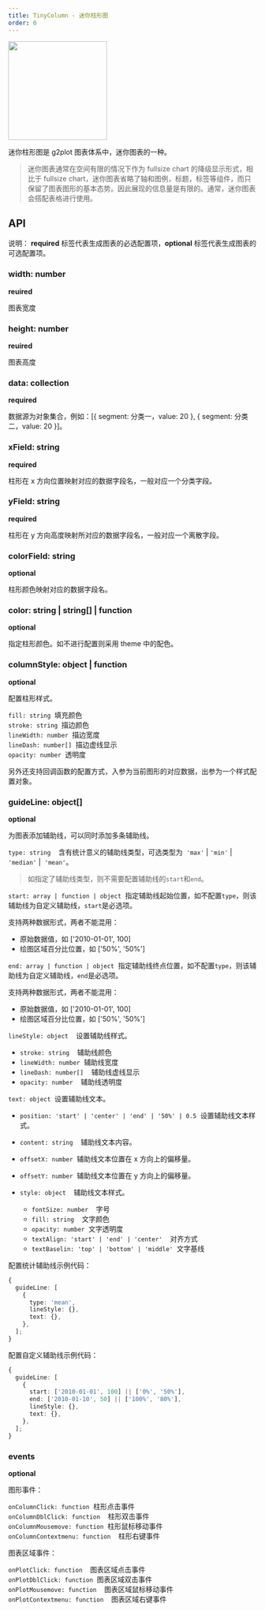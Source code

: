 ```yaml
---
title: TinyColumn - 迷你柱形图
order: 0
---
```


<img src="https://gw.alipayobjects.com/mdn/rms_d314dd/afts/img/A*KLIjQI5vjCsAAAAAAAAAAABkARQnAQ" width="200">

迷你柱形图是 g2plot 图表体系中，迷你图表的一种。

> 迷你图表通常在空间有限的情况下作为 fullsize chart 的降级显示形式，相比于 fullsize chart，迷你图表省略了轴和图例，标题，标签等组件，而只保留了图表图形的基本态势。因此展现的信息量是有限的。通常，迷你图表会搭配表格进行使用。

## API

说明： **required** 标签代表生成图表的必选配置项，**optional** 标签代表生成图表的可选配置项。

### width: number

**reuired**

图表宽度

### height: number

**reuired**

图表高度

### data: collection

**required**

数据源为对象集合，例如：[{ segment: 分类一，value: 20 }, { segment: 分类二，value: 20 }]。

### xField: string

**required**

柱形在 x 方向位置映射对应的数据字段名，一般对应一个分类字段。

### yField: string

**required**

柱形在 y 方向高度映射所对应的数据字段名，一般对应一个离散字段。

### colorField: string

**optional**

柱形颜色映射对应的数据字段名。

### color: string | string[] | function

**optional**

指定柱形颜色。如不进行配置则采用 theme 中的配色。

### columnStyle: object | function

**optional**

配置柱形样式。

`fill: string`  填充颜色<br />
`stroke: string`  描边颜色<br />
`lineWidth: number`  描边宽度<br />
`lineDash: number[]`  描边虚线显示<br />
`opacity: number`  透明度

另外还支持回调函数的配置方式，入参为当前图形的对应数据，出参为一个样式配置对象。

### guideLine: object[]

**optional**

为图表添加辅助线，可以同时添加多条辅助线。

`type: string`    含有统计意义的辅助线类型，可选类型为  `'max'` | `'min'` | `'median'` |  `'mean'`。

> 如指定了辅助线类型，则不需要配置辅助线的`start`和`end`。

`start: array | function | object`  指定辅助线起始位置，如不配置`type`，则该辅助线为自定义辅助线，`start`是必选项。

支持两种数据形式，两者不能混用：

- 原始数据值，如 ['2010-01-01', 100]
- 绘图区域百分比位置，如 ['50%', '50%']

`end: array | function | object`  指定辅助线终点位置，如不配置`type`，则该辅助线为自定义辅助线，`end`是必选项。

支持两种数据形式，两者不能混用：

- 原始数据值，如 ['2010-01-01', 100]
- 绘图区域百分比位置，如 ['50%', '50%']

`lineStyle: object`    设置辅助线样式。<br />

- `stroke: string`    辅助线颜色<br />
- `lineWidth: number`  辅助线宽度<br />
- `lineDash: number[]`    辅助线虚线显示<br />
- `opacity: number`    辅助线透明度

`text: object`  设置辅助线文本。<br />

- `position: 'start' | 'center' | 'end' | '50%' | 0.5`  设置辅助线文本样式。<br />
- `content: string`    辅助线文本内容。<br />
- `offsetX: number`  辅助线文本位置在 x 方向上的偏移量。<br />
- `offsetY: number`  辅助线文本位置在 y 方向上的偏移量。<br />

- `style: object`    辅助线文本样式。<br />

  - `fontSize: number`    字号<br />
  - `fill: string`    文字颜色<br />
  - `opacity: number`  文字透明度<br />
  - `textAlign: 'start' | 'end' | 'center'`    对齐方式<br />
  - `textBaselin: 'top' | 'bottom' | 'middle'`  文字基线

配置统计辅助线示例代码：

```typescript
{
  guideLine: [
    {
      type: 'mean',
      lineStyle: {},
      text: {},
    },
  ];
}
```

配置自定义辅助线示例代码：

```typescript
{
  guideLine: [
    {
      start: ['2010-01-01', 100] || ['0%', '50%'],
      end: ['2010-01-10', 50] || ['100%', '80%'],
      lineStyle: {},
      text: {},
    },
  ];
}
```

### events

**optional**

图形事件：

`onColumnClick: function`  柱形点击事件<br />
`onColumnDblClick: function`    柱形双击事件<br />
`onColumnMousemove: function`  柱形鼠标移动事件<br />
`onColumnContextmenu: function`    柱形右键事件

图表区域事件：

`onPlotClick: function`    图表区域点击事件<br />
`onPlotDblClick: function`  图表区域双击事件<br />
`onPlotMousemove: function`    图表区域鼠标移动事件<br />
`onPlotContextmenu: function`    图表区域右键事件
